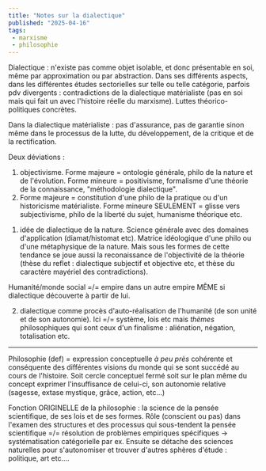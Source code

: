 ```yaml
---
title: "Notes sur la dialectique"
published: "2025-04-16"
tags:
 - marxisme
 - philosophie
---
```

Dialectique : n'existe pas comme objet isolable, et donc présentable en soi, même par approximation ou par abstraction.
Dans ses différents aspects, dans les différentes études sectorielles sur telle ou telle catégorie, parfois pdv divergents : contradictions de la dialectique matérialiste (pas en soi mais qui fait un avec l'histoire réelle du marxisme). Luttes théorico-politiques concrètes.

Dans la dialectique matérialiste : pas d'assurance, pas de garantie sinon même dans le processus de la lutte, du développement, de la critique et de la rectification.

Deux déviations :
1. objectivisme. Forme majeure = ontologie générale, philo de la nature et de l'évolution. Forme mineure = positivisme, formalisme d'une théorie de la connaissance, "méthodologie dialectique".
2. Forme majeure = constitution d'une philo de la pratique ou d'un historicisme matérialiste. Forme mineure SEULEMENT = glisse vers subjectivisme, philo de la liberté du sujet, humanisme théorique etc.

1) idée de dialectique de la nature. Science générale avec des domaines d'application (diamat/histomat etc). Matrice idéologique d'une philo ou d'une métaphysique de la nature.
Mais sous les formes de cette tendance se joue aussi la reconaissance de l'objectivité de la théorie (thèse du reflet : dialectique subjectif et objective etc, et thèse du caractère mayériel des contradictions).

Humanité/monde social =/= empire dans un autre empire MÊME si dialectique découverte à partir de lui.

2) dialectique comme procès d'auto-réalisation de l'humanité (de son unité et de son autonomie). Ici =/= système, lois etc mais *thèmes* philosophiques qui sont ceux d'un finalisme : aliénation, négation, totalisation etc.

------------------------------------------------------------------------------------------
Philosophie (def) = expression conceptuelle *à peu près* cohérente et conséquente des différentes visions du monde qui se sont succédé au cours de l'histoire.
Soit cercle conceptuel fermé soit sur le plan même du concept exprimer l'insuffisance de celui-ci, son autonomie relative (sagesse, extase mystique, grâce, action, etc...)

Fonction ORIGINELLE de la philosophie : la science de la pensée scientifique, de ses lois et de ses formes.
Rôle (conscient ou pas) dans l'examen des structures et des processus qui sous-tendent la pensée scientifique =/= résolution de problèmes empiriques spécifiques -> systématisation catégorielle par ex.
Ensuite se détache des sciences naturelles pour s'autonomiser et trouver d'autres sphères d'étude : politique, art etc....
